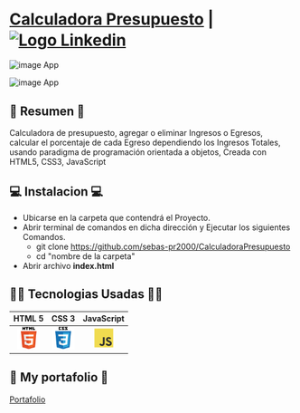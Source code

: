 # [Calculadora Presupuesto](https://calculadora-presupuesto.vercel.app/) | [<img align="center" src="https://raw.githubusercontent.com/rahuldkjain/github-profile-readme-generator/master/src/images/icons/Social/linked-in-alt.svg" alt="Logo Linkedin" height="25" width="40" />](https://www.linkedin.com/in/sebastian-prado-escobar-dev/)

![image App](https://i.postimg.cc/v85rL7zG/Aplicacion-Presupuesto-Google-Chrome-11-01-2023-5-28-12-p-m.png)

![image App](https://i.postimg.cc/MH016xTn/Aplicacion-Presupuesto-Google-Chrome-11-01-2023-5-29-50-p-m.png)

## 📜 Resumen 📜

Calculadora de presupuesto, agregar o eliminar Ingresos o Egresos, calcular el porcentaje de cada Egreso dependiendo los Ingresos Totales, usando paradigma de programación orientada a objetos, Creada con HTML5, CSS3, JavaScript

## 💻 Instalacion 💻

-  Ubicarse en la carpeta que contendrá el Proyecto.
-  Abrir terminal de comandos en dicha dirección y Ejecutar los siguientes Comandos.
   -  git clone https://github.com/sebas-pr2000/CalculadoraPresupuesto
   -  cd "nombre de la carpeta"
-  Abrir archivo <b>index.html</b>

## 👨‍💻 Tecnologias Usadas 👨‍💻

<table>
   <thead>
      <tr>
         <th>HTML 5</th>
         <th>CSS 3</th>
         <th>JavaScript</th>
      </tr>
   </thead>
   <tbody>
      <tr>
         <td align="center">
            <img
               src="https://raw.githubusercontent.com/devicons/devicon/master/icons/html5/html5-original-wordmark.svg"
               alt="html5"
               width="40"
               height="40"
            />
         </td>
         <td align="center">
            <img
               src="https://raw.githubusercontent.com/devicons/devicon/master/icons/css3/css3-original-wordmark.svg"
               alt="Material UI"
               width="40"
               height="40"
            />
         </td>
         <td align="center">
            <img
               src="https://raw.githubusercontent.com/devicons/devicon/master/icons/javascript/javascript-original.svg"
               alt="Material UI"
               width="34"
               height="34"
            />
         </td>
      </tr>
   </tbody>
</table>

## 💼 My portafolio 💼

[Portafolio](https://sebastian-portafolio-dev.vercel.app/)
